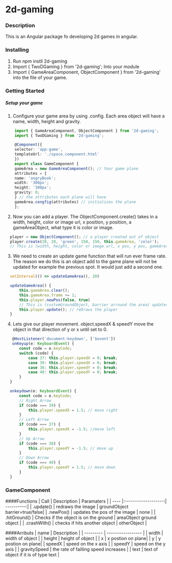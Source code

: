 # 2d-gaming

### Description
This is an Angular package fo developing 2d games in angular.


### Installing
1. Run npm instll 2d-gaming
2. Import { TwoDGaming } from '2d-gaming'; Into your module
3. Import { GameAreaComponent, ObjectComponent } from '2d-gaming' into the file of your game.


### Getting Started
##### Setup your game
1. Configure your game area by using .config. Each area object will have a name, width, height and gravity.
```typescript
    import { GameAreaComponent, ObjectComponent } from '2d-gaming';
    import { TwoDGaming } from '2d-gaming';

    @Component({
    selector: 'app-game',
    templateUrl: './space.component.html'
    })
    export class GameComponent {
    gameArea = new GameAreaComponent(); // Your game plane
    attributes = {
    name: 'angryBook';
    width: '300px';
    height: '300px';
    gravity: 0;
    } // the attributes each plane will have
    gameArea.congfig(attributes) // initializes the plane
    };
  ```
  2. Now you can add a player. The ObjectComponent.create() takes in a width, height, color or image url, x position, y position, a gameAreaObject, what type it is color or image.
  ```typescript
    player = new ObjectComponent(); // a player created out of object
    player.create(20, 20, 'green', 150, 150, this.gameArea, 'color');
    // This is (width, height, color or image url, x pos, y pos, gameAreaObject/areaName, ofType color or image)

  ```

  3.  We need to create an update game function that will run ever frame rate. The reason we do this is an object add to the game plane will not be updated for example the previous spot. It would just add a second one.
  ```typescript
    setInterval(() => updateGameArea(), 20)

    updateGameArea() {
        this.gaemArea.clear();
        this.gameArea.frame += 1;
        this.player.newPos(false, true) 
        // This is (customGroundObject, barrier arround the area) updates the players pos
        this.player.update(); // reDraws the player
    }
  ```
  4. Lets give our player movement. object.speedX & speedY move the object in that direction of y or x until set to 0.
  ```typescript
     @HostListener('document:keydown', ['$event'])
     onKeyup(e: KeyboardEvent) {
        const code = e.keyCode;
        switch (code) {
            case 37: this.player.speedX = 0; break;
            case 39: this.player.speedX = 0; break;
            case 38: this.player.speedY = 0; break;
            case 40: this.player.speedY = 0; break;
        }
    }

    onkeydown(e: KeyboardEvent) {
        const code = e.keyCode;
        // Right Arrow
        if (code === 39) {
            this.player.speedX = 1.5; // move right
        }
        // Left Arrow
        if (code === 37) {
            this.player.speedX = -1.5; //move left
        }
        // Up Arrow
        if (code === 38) {
            this.player.speedY = -1.5; // move up
        }
        // Down Arrow
        if (code === 40) {
            this.player.speedY = 1.5; // move down
        }
    }
  ```
### GameComponent
####Functions
|  Call      | Description         | Paramaters |
| ----       |:-------------------:| ----------:|
| .update()  | redraws the image   | groundObject barrier=true/false|
| .newPos()  | updates the pos of the image | none |
| .hitGround() | Checks if the object is on the ground | areaObject ground object |
| .crashWith() | checks if hits another object | otherObject |

####Arributs
| name      | Description       |
| --------- | ----------------- |
| width     | width of object   |
| height    | height of object  |
| x         | x postion on plane|
| y         | y postion on plane|
| speedX    | speed on the x axis |
| speedY    | speed on the y axis |
| gravitySpeed | the rate of failling speed increases |
| text | text of object if it is of type text |

    

